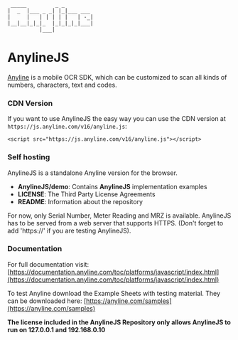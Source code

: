 
     _____         _ _         
    |  _  |___ _ _| |_|___ ___ 
    |     |   | | | | |   | -_|
    |__|__|_|_|_  |_|_|_|_|___|
              |___|            


# AnylineJS

[Anyline](https://www.anyline.com) is a mobile OCR SDK, which can be customized to scan all kinds of numbers, characters, text and codes.

### CDN Version

If you want to use AnylineJS the easy way you can use the CDN version at `https://js.anyline.com/v16/anyline.js`:

`<script src="https://js.anyline.com/v16/anyline.js"></script>`

### Self hosting


AnylineJS is a standalone Anyline version for the browser.

- **AnylineJS/demo**: Contains **AnylineJS** implementation examples
- **LICENSE**: The Third Party License Agreements
- **README**: Information about the repository



For now, only Serial Number, Meter Reading and MRZ is available. AnylineJS has to be served from a web server that supports HTTPS. (Don't forget to add 'https://' if you are testing AnylineJS).

### Documentation

For full documentation visit: [https://documentation.anyline.com/toc/platforms/javascript/index.html](https://documentation.anyline.com/toc/platforms/javascript/index.html)

To test Anyline download the Example Sheets with testing material. They can be downloaded here: [https://anyline.com/samples](https://anyline.com/samples)

**The license included in the AnylineJS Repository only allows AnylineJS to run on 127.0.0.1 and 192.168.0.10**